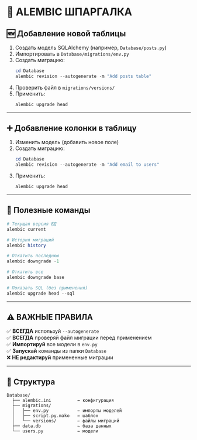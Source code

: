 # 📝 ALEMBIC ШПАРГАЛКА

## 🆕 Добавление новой таблицы

1. Создать модель SQLAlchemy (например, `Database/posts.py`)
2. Импортировать в `Database/migrations/env.py`
3. Создать миграцию:
   ```powershell
   cd Database
   alembic revision --autogenerate -m "Add posts table"
   ```
4. Проверить файл в `migrations/versions/`
5. Применить:
   ```powershell
   alembic upgrade head
   ```

---

## ➕ Добавление колонки в таблицу

1. Изменить модель (добавить новое поле)
2. Создать миграцию:
   ```powershell
   cd Database
   alembic revision --autogenerate -m "Add email to users"
   ```
3. Применить:
   ```powershell
   alembic upgrade head
   ```

---

## 🔧 Полезные команды

```powershell
# Текущая версия БД
alembic current

# История миграций
alembic history

# Откатить последнюю
alembic downgrade -1

# Откатить все
alembic downgrade base

# Показать SQL (без применения)
alembic upgrade head --sql
```

---

## ⚠️ ВАЖНЫЕ ПРАВИЛА

✅ **ВСЕГДА** используй `--autogenerate`  
✅ **ВСЕГДА** проверяй файл миграции перед применением  
✅ **Импортируй** все модели в `env.py`  
✅ **Запускай** команды из папки `Database`  
❌ **НЕ редактируй** примененные миграции

---

## 📂 Структура

```
Database/
  ├── alembic.ini          ← конфигурация
  ├── migrations/
  │   ├── env.py           ← импорты моделей
  │   ├── script.py.mako   ← шаблон
  │   └── versions/        ← файлы миграций
  ├── data.db              ← база данных
  └── users.py             ← модели
```
